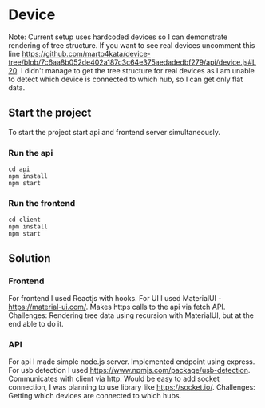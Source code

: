 # Device

Note: Current setup uses hardcoded devices so I can demonstrate rendering of tree structure. If you want to see real devices uncomment this line https://github.com/marto4kata/device-tree/blob/7c6aa8b052de402a187c3c64e375aedadedbf279/api/device.js#L20.
I didn't manage to get the tree structure for real devices as I am unable to detect which device is connected to which hub, so I can get only flat data.

## Start the project

To start the project start api and frontend server simultaneously.

### Run the api
```
cd api
npm install
npm start
```

### Run the frontend
```
cd client
npm install
npm start
```

## Solution

### Frontend

For frontend I used Reactjs with hooks. For UI I used MaterialUI - https://material-ui.com/. Makes https calls to the api via fetch API.
Challenges: Rendering tree data using recursion with MaterialUI, but at the end able to do it.

### API

For api I made simple node.js server. Implemented endpoint using express. For usb detection I used https://www.npmjs.com/package/usb-detection.  Communicates with client via http. Would be easy to add socket connection, I was planning to use library like https://socket.io/.
Challenges: Getting which devices are connected to which hubs.

